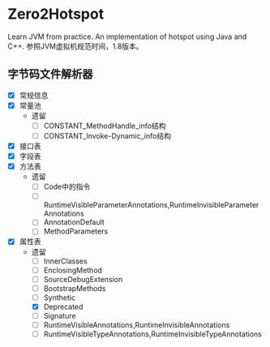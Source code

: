 # Zero2Hotspot
Learn JVM from practice. An implementation of hotspot using Java and C++.
参照JVM虚拟机规范时间，1.8版本。

## 字节码文件解析器
- [x] 常规信息
- [x] 常量池
  - 遗留
    - [ ] CONSTANT_MethodHandle_info结构
    - [ ] CONSTANT_Invoke-Dynamic_info结构
- [x] 接口表
- [x] 字段表
- [x] 方法表
  - 遗留
    - [ ] Code中的指令
    - [ ] RuntimeVisibleParameterAnnotations,RuntimeInvisibleParameterAnnotations
    - [ ] AnnotationDefault
    - [ ] MethodParameters
- [x] 属性表
  - 遗留
    - [ ] InnerClasses
    - [ ] EnclosingMethod
    - [ ] SourceDebugExtension
    - [ ] BootstrapMethods
    - [ ] Synthetic
    - [x] Deprecated
    - [ ] Signature
    - [ ] RuntimeVisibleAnnotations,RuntimeInvisibleAnnotations
    - [ ] RuntimeVisibleTypeAnnotations,RuntimeInvisibleTypeAnnotations

